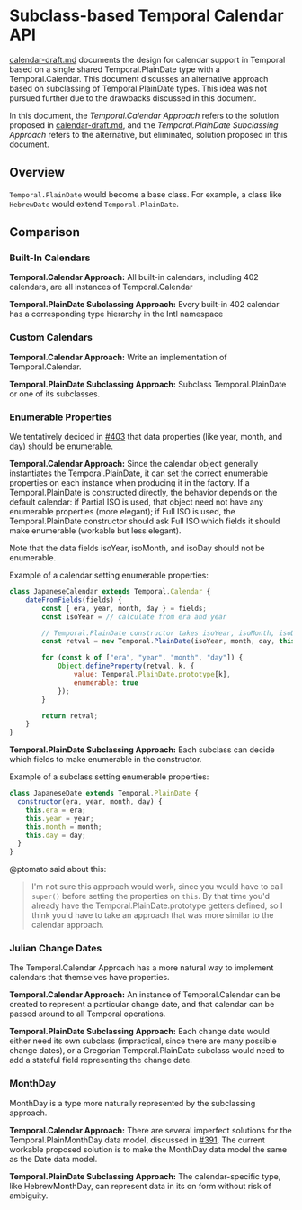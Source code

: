 # Subclass-based Temporal Calendar API

[calendar-draft.md](calendar-draft.md) documents the design for calendar support in Temporal based on a single shared Temporal.PlainDate type with a Temporal.Calendar. This document discusses an alternative approach based on subclassing of Temporal.PlainDate types. This idea was not pursued further due to the drawbacks discussed in this document.

In this document, the _Temporal.Calendar Approach_ refers to the solution proposed in [calendar-draft.md](calendar-draft.md), and the _Temporal.PlainDate Subclassing Approach_ refers to the alternative, but eliminated, solution proposed in this document.

## Overview

`Temporal.PlainDate` would become a base class. For example, a class like `HebrewDate` would extend `Temporal.PlainDate`.

## Comparison

### Built-In Calendars

**Temporal.Calendar Approach:** All built-in calendars, including 402 calendars, are all instances of Temporal.Calendar

**Temporal.PlainDate Subclassing Approach:** Every built-in 402 calendar has a corresponding type hierarchy in the Intl namespace

### Custom Calendars

**Temporal.Calendar Approach:** Write an implementation of Temporal.Calendar.

**Temporal.PlainDate Subclassing Approach:** Subclass Temporal.PlainDate or one of its subclasses.

### Enumerable Properties

We tentatively decided in [#403](https://github.com/tc39/proposal-temporal/issues/403) that data properties (like year, month, and day) should be enumerable.

**Temporal.Calendar Approach:** Since the calendar object generally instantiates the Temporal.PlainDate, it can set the correct enumerable properties on each instance when producing it in the factory. If a Temporal.PlainDate is constructed directly, the behavior depends on the default calendar: if Partial ISO is used, that object need not have any enumerable properties (more elegant); if Full ISO is used, the Temporal.PlainDate constructor should ask Full ISO which fields it should make enumerable (workable but less elegant).

Note that the data fields isoYear, isoMonth, and isoDay should not be enumerable.

Example of a calendar setting enumerable properties:

```javascript
class JapaneseCalendar extends Temporal.Calendar {
    dateFromFields(fields) {
        const { era, year, month, day } = fields;
        const isoYear = // calculate from era and year

        // Temporal.PlainDate constructor takes isoYear, isoMonth, isoDay, and calendar
        const retval = new Temporal.PlainDate(isoYear, month, day, this);

        for (const k of ["era", "year", "month", "day"]) {
            Object.defineProperty(retval, k, {
                value: Temporal.PlainDate.prototype[k],
                enumerable: true
            });
        }

        return retval;
    }
}
```

**Temporal.PlainDate Subclassing Approach:** Each subclass can decide which fields to make enumerable in the constructor.

Example of a subclass setting enumerable properties:

```javascript
class JapaneseDate extends Temporal.PlainDate {
  constructor(era, year, month, day) {
    this.era = era;
    this.year = year;
    this.month = month;
    this.day = day;
  }
}
```

@ptomato said about this:

> I'm not sure this approach would work, since you would have to call `super()` before setting the properties on `this`. By that time you'd already have the Temporal.PlainDate.prototype getters defined, so I think you'd have to take an approach that was more similar to the calendar approach.

### Julian Change Dates

The Temporal.Calendar Approach has a more natural way to implement calendars that themselves have properties.

**Temporal.Calendar Approach:** An instance of Temporal.Calendar can be created to represent a particular change date, and that calendar can be passed around to all Temporal operations.

**Temporal.PlainDate Subclassing Approach:** Each change date would either need its own subclass (impractical, since there are many possible change dates), or a Gregorian Temporal.PlainDate subclass would need to add a stateful field representing the change date.

### MonthDay

MonthDay is a type more naturally represented by the subclassing approach.

**Temporal.Calendar Approach:** There are several imperfect solutions for the Temporal.PlainMonthDay data model, discussed in [#391](https://github.com/tc39/proposal-temporal/issues/391). The current workable proposed solution is to make the MonthDay data model the same as the Date data model.

**Temporal.PlainDate Subclassing Approach:** The calendar-specific type, like HebrewMonthDay, can represent data in its on form without risk of ambiguity.
